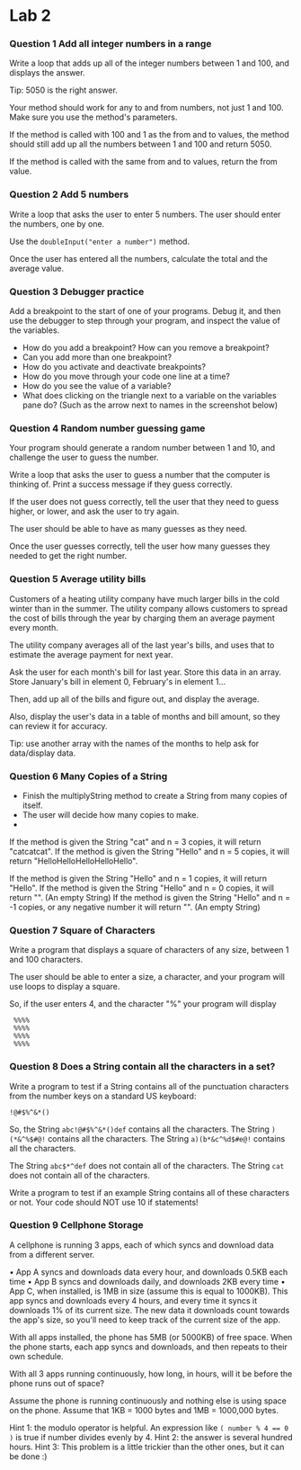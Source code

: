 # Lab 2 


### Question 1 Add all integer numbers in a range

Write a loop that adds up all of the integer numbers between 1 and 100, and displays the answer.

Tip: 5050 is the right answer.

Your method should work for any to and from numbers, not just 1 and 100. Make sure you use the method's parameters.

If the method is called with 100 and 1 as the from and to values, the method should still add up all the numbers between 1 and 100 and return 5050.

If the method is called with the same from and to values, return the from value. 

### Question 2 Add 5 numbers
    
Write a loop that asks the user to enter 5 numbers. The user should enter the numbers, one by one.

Use the `doubleInput("enter a number")` method.

Once the user has entered all the numbers, calculate the total and the average value.


### Question 3 Debugger practice

Add a breakpoint to the start of one of your programs. Debug it, and then use the debugger to step through your program, and inspect the value of the variables.

* How do you add a breakpoint? How can you remove a breakpoint?
* Can you add more than one breakpoint?
* How do you activate and deactivate breakpoints?
* How do you move through your code one line at a time?
* How do you see the value of a variable?
* What does clicking on the triangle next to a variable on the variables pane do? (Such as the arrow next to names in the screenshot below)


### Question 4 Random number guessing game

Your program should generate a random number between 1 and 10, and challenge the user to guess the number.

Write a loop that asks the user to guess a number that the computer is thinking of. Print a success message if they guess correctly.

If the user does not guess correctly, tell the user that they need to guess
higher, or lower, and ask the user to try again.

The user should be able to have as many guesses as they need.

Once the user guesses correctly, tell the user how many guesses they needed to get the right number.


### Question 5 Average utility bills

Customers of a heating utility company have much larger bills in the cold winter than in the summer.
The utility company allows customers to spread the cost of bills through the year by charging them an average payment every month.
 
The utility company averages all of the last year's bills, and uses that to estimate the average payment for next year.
 
Ask the user for each month's bill for last year. 
Store this data in an array.
Store January's bill in element 0, February's in element 1...
 
Then, add up all of the bills and figure out, and display the average.
 
Also, display the user's data in a table of months and bill amount, so they can review it for accuracy.
 
Tip: use another array with the names of the months to help ask for data/display data.


### Question 6 Many Copies of a String

 * Finish the multiplyString method to create a String from many copies of itself.
 * The user will decide how many copies to make.
 *
If the method is given the String "cat" and n = 3 copies, it will return "catcatcat".
If the method is given the String "Hello" and n = 5 copies, it will return "HelloHelloHelloHelloHello".
 
If the method is given the String "Hello" and n = 1 copies, it will return "Hello".
If the method is given the String "Hello" and n = 0 copies, it will return "". (An empty String)
If the method is given the String "Hello" and n = -1 copies, or any negative number it will return "". (An empty String)
 

### Question 7 Square of Characters

 
Write a program that displays a square of characters of any size, between 1 and 100 characters.
 
The user should be able to enter a size, a character, and your program will use loops to display a square.
 
So, if the user enters 4, and the character "%" your program will display

```
 %%%%
 %%%%
 %%%%
 %%%%
```


### Question 8 Does a String contain all the characters in a set?

Write a program to test if a String contains all of the
punctuation characters from the number keys on a standard US keyboard:

```
!@#$%^&*()
```
So, the String `abc!@#$%^&*()def` contains all the characters.
The String `)(*&^%$#@!` contains all the characters.
The String `a)(b*&c^%d$#e@!` contains all the characters.
 
The String `abc$*^def` does not contain all of the characters.
The String `cat` does not contain all of the characters.

Write a program to test if an example String contains all of these characters or not.
Your code should NOT use 10 if statements!


### Question 9 Cellphone Storage

A cellphone is running 3 apps, each of which syncs and download data from a different server.

 •	App A syncs and downloads data every hour, and downloads 0.5KB each time
 •	App B syncs and downloads daily, and downloads 2KB every time
 •	App C, when installed, is 1MB in size  (assume this is equal to 1000KB). This app syncs and
       downloads every 4 hours, and every time it syncs it downloads 1% of its current size.
       The new data it downloads count towards the app's size, so you'll need to keep track of
       the current size of the app.

With all apps installed, the phone has 5MB (or 5000KB) of free space.
When the phone starts, each app syncs and downloads, and then repeats to their own schedule.

With all 3 apps running continuously, how long, in hours, will it be before the phone runs out of space?

Assume the phone is running continuously and nothing else is using space on the phone.
Assume that 1KB = 1000 bytes and 1MB = 1000,000 bytes.

Hint 1: the modulo operator is helpful. An expression like  `( number % 4 == 0 )` is true if number divides evenly by 4.
Hint 2: the answer is several hundred hours.
Hint 3: This problem is a little trickier than the other ones, but it can be done :)